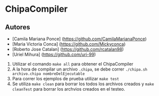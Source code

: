 # ChipaCompiler
## Autores
- [Camila Mariana Ponce] (https://github.com/CamilaMarianaPonce)
- [Maria Victoria Conca] (https://github.com/Mickyconca)
- [Roberto Jose Catalan] (https://github.com/rcatalan98)
- [Uriel Mihura] (https://github.com/uri-99)

1. Utilizar el comando ```make all``` para obtener el ChipaCompiler
2. A la hora de compilar un archivo ```.chipa```, se debe correr ```./chipa.sh archivo.chipa nombreDelEjecutable```
3. Para correr los ejemplos de prueba utilizar ```make test```
4. Se utiliza ```make clean``` para borrar los todos los archivos creados y ```make cleanTest``` para borrar los archvios creados en el testeo.

